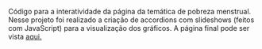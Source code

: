 Código para a interatividade da página da temática de pobreza menstrual. Nesse projeto foi realizado a criação de accordions com slideshows (feitos com JavaScript) para a visualização dos gráficos.
A página final pode ser vista [aqui.](https://www.nexojornal.com.br/grafico/2022/06/08/A-pobreza-menstrual.-E-seus-impactos-no-Brasil-e-no-mundo)
